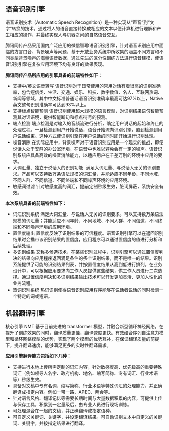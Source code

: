 ## 语音识别引擎
语音识别技术（Automatic Speech Recognition）是一种实现从“声音”到“文字”转换的技术，通过将人的语音直接转换成相应的文本以便计算机进行理解和产生相应的操作，并最终实现人与机器之间的自然语音交互。

腾讯同传产品采用国内广泛应用的微信智聆语音识别引擎，针对语音识别应用中面临的方言口音、背景噪声等问题，基于开放业务系统中所收集的涵盖不同方言和不同类型背景噪声的海量语音数据，通过先进的区分性训练方法进行语音建模，使语音识别引擎在复杂应用环境下均有良好的效果表现。

**腾讯同传产品所应用的引擎具备的前端特性如下：**
- 支持中/英文语音转写
语音识别对于日常使用的常用对话有着很高的识别准确率，包含短信类、生活、交通、娱乐、科技、数字数值、名人、互联网热词、新闻等领域，其中中文标准普通话语音识别准确率最高可达97%以上，Native 英文整句识别准确率可达到93%以上。
- 支持标点智能预测
语音识别使用超大规模的语言模型，对识别结果语句智能预测其对话语境，提供智能断句和标点符号的预测。
- 端点检测
端点检测是对输入的音频流进行分析，确定用户说话的起始和终止的处理过程。一旦检测到用户开始说话，语音开始流向识别引擎，直到检测到用户说话结束。这种方式使识别引擎在用户说话的同时即开始进行识别处理。
- 噪音消除
在实际应用中，背景噪声对于语音识别应用是一个现实的挑战，即便说话人处于安静的办公室环境，在语音中也难以避免会有一定的噪声。语音识别系统应具备高效的噪音消除能力，以适应用户在千差万别的环境中应用的要求。
- 大词汇量、独立于说话人的识别功能 
满足大词汇量、与说话人无关的识别要求。产品可以支持数万条语法规模的词汇量，并能适应不同年龄、不同地域、不同人群、不同信道、不同终端和不同噪声环境的应用环境。
- 敏感词过滤
针对敏感度高的词汇，提前定制秒级生效，脏词屏蔽，系统安全有效。

**本次系统具备的前端特性如下：**
- 词汇识别系统
满足大词汇量、与说话人无关的识别要求。可以支持数万条语法规模的词汇量；并能适应不同年龄、不同地域、不同人群、不同信道、不同终端和不同噪声环境的应用环境。
- 置信度输出
置信度反映了识别结果的可信程度。语音识别引擎可以在返回识别结果时会携带该识别结果的置信度，应用程序可以通过置信度的值进行分析和后续处理。
- 多识别结果
又称多候选技术，在某些识别过程中，识别引擎可以通过置信度判决的结果向应用程序返回满足条件的多个识别结果，而不是唯一的结果。识别系统提供了可能的识别结果列表，并按置信度结果从高到低进行排列。在业务设计中，可以根据应用要求向工作人员提供这些结果，供工作人员进行二次选择。通过置信度判决和多识别结果输出技术可以开发更加灵活、更加人性化的业务流程。
- 热词识别系统
热词识别使得语音识别应用程序能够在说话者说话的同时检测一个特定的词或短语。

## 机器翻译引擎
核心引擎 NMT 基于目前先进的 transformer 模型，并融合新型循环神经网络，在提升了训练效果的同时，翻译质量更佳，翻译速度更快。有效结合序列自注意力模型和循环网络模型的优势，实现了两个模型的优势互补，在保证翻译质量的前提下，提升翻译速度，能够满足更多的实时性翻译需求。

**应用引擎翻译能力包括如下几种：**
- 支持进行本地上传所需定制的词汇内容，针对敏感度高、优先级高的重要特殊词汇（例如领导人名字、政府机构、地名、缩写简称、专有词汇、行业术语等）秒级生效。
- 具备对文稿中专有名词、缩写简称、行业术语等特殊词汇的处理能力，并正确翻译成指定内容。例如一带一路、APEC、两会等。
- 针对语言风格、翻译记忆等需要长期时间与大量数据积累的内容，可提供上传与保存工具，积累到一定量级后，由专业人员进行现场训练。
- 可处理混合在一起的文稿，并正确翻译成指定语种。
- 可自定义关键词、关键字，并设定翻译结果。可自动识别文本中自定义的关键词、关键字，并按指定结果进行翻译。
